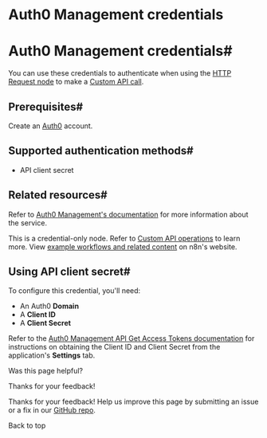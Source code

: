 # Auth0 Management credentials

[ ](https://github.com/n8n-io/n8n-docs/edit/main/docs/integrations/builtin/credentials/auth0management.md "Edit this page")

# Auth0 Management credentials#

You can use these credentials to authenticate when using the [HTTP Request node](../../core-nodes/n8n-nodes-base.httprequest/) to make a [Custom API call](../../../custom-operations/).

## Prerequisites#

Create an [Auth0](https://auth0.com) account.

## Supported authentication methods#

  * API client secret



## Related resources#

Refer to [Auth0 Management's documentation](https://auth0.com/docs/api/management/v2) for more information about the service.

This is a credential-only node. Refer to [Custom API operations](../../../custom-operations/) to learn more. View [example workflows and related content](https://n8n.io/integrations/auth0-management-api/) on n8n's website.

## Using API client secret#

To configure this credential, you'll need:

  * An Auth0 **Domain**
  * A **Client ID**
  * A **Client Secret**



Refer to the [Auth0 Management API Get Access Tokens documentation](https://auth0.com/docs/secure/tokens/access-tokens/get-access-tokens) for instructions on obtaining the Client ID and Client Secret from the application's **Settings** tab.

Was this page helpful? 

Thanks for your feedback! 

Thanks for your feedback! Help us improve this page by submitting an issue or a fix in our [GitHub repo](https://github.com/n8n-io/n8n-docs). 

Back to top 
